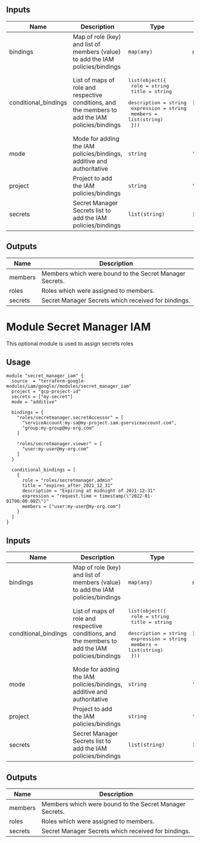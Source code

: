 ## Inputs

| Name | Description | Type | Default | Required |
|------|-------------|------|---------|:--------:|
| bindings | Map of role (key) and list of members (value) to add the IAM policies/bindings | `map(any)` | n/a | yes |
| conditional\_bindings | List of maps of role and respective conditions, and the members to add the IAM policies/bindings | <pre>list(object({<br>    role        = string<br>    title       = string<br>    description = string<br>    expression  = string<br>    members     = list(string)<br>  }))</pre> | `[]` | no |
| mode | Mode for adding the IAM policies/bindings, additive and authoritative | `string` | `"additive"` | no |
| project | Project to add the IAM policies/bindings | `string` | `""` | no |
| secrets | Secret Manager Secrets list to add the IAM policies/bindings | `list(string)` | `[]` | no |

## Outputs

| Name | Description |
|------|-------------|
| members | Members which were bound to the Secret Manager Secrets. |
| roles | Roles which were assigned to members. |
| secrets | Secret Manager Secrets which received for bindings. |

# Module Secret Manager IAMThis optional module is used to assign secrets roles## Usage```hclmodule "secret_manager_iam" {  source  = "terraform-google-modules/iam/google//modules/secret_manager_iam"  project = "gcp-project-id"  secrets = ["my-secret"]  mode = "additive"  bindings = {    "roles/secretmanager.secretAccessor" = [      "serviceAccount:my-sa@my-project.iam.gserviceaccount.com",      "group:my-group@my-org.com"    ]    "roles/secretmanager.viewer" = [      "user:my-user@my-org.com"    ]  }  conditional_bindings = [    {      role = "roles/secretmanager.admin"      title = "expires_after_2021_12_31"      description = "Expiring at midnight of 2021-12-31"      expression = "request.time < timestamp(\"2022-01-01T00:00:00Z\")"      members = ["user:my-user@my-org.com"]    }  ]}```<!-- BEGINNING OF PRE-COMMIT-TERRAFORM DOCS HOOK -->## Inputs| Name | Description | Type | Default | Required ||------|-------------|------|---------|:--------:|| bindings | Map of role (key) and list of members (value) to add the IAM policies/bindings | `map(any)` | n/a | yes || conditional\_bindings | List of maps of role and respective conditions, and the members to add the IAM policies/bindings | <pre>list(object({<br>    role        = string<br>    title       = string<br>    description = string<br>    expression  = string<br>    members     = list(string)<br>  }))</pre> | `[]` | no || mode | Mode for adding the IAM policies/bindings, additive and authoritative | `string` | `"additive"` | no || project | Project to add the IAM policies/bindings | `string` | `""` | no || secrets | Secret Manager Secrets list to add the IAM policies/bindings | `list(string)` | `[]` | no |## Outputs| Name | Description ||------|-------------|| members | Members which were bound to the Secret Manager Secrets. || roles | Roles which were assigned to members. || secrets | Secret Manager Secrets which received for bindings. |<!-- END OF PRE-COMMIT-TERRAFORM DOCS HOOK -->